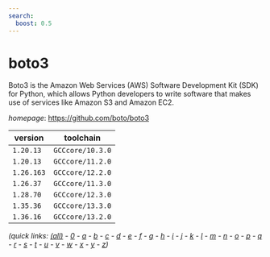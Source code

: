 ```yaml
---
search:
  boost: 0.5
---
```

# boto3

Boto3 is the Amazon Web Services (AWS) Software Development Kit (SDK) for Python, which allows Python developers to write software that makes use of services like Amazon S3 and Amazon EC2.

*homepage*: <https://github.com/boto/boto3>

version | toolchain
--------|----------
``1.20.13`` | ``GCCcore/10.3.0``
``1.20.13`` | ``GCCcore/11.2.0``
``1.26.163`` | ``GCCcore/12.2.0``
``1.26.37`` | ``GCCcore/11.3.0``
``1.28.70`` | ``GCCcore/12.3.0``
``1.35.36`` | ``GCCcore/13.3.0``
``1.36.16`` | ``GCCcore/13.2.0``


*(quick links: [(all)](../index.md) - [0](../0/index.md) - [a](../a/index.md) - [b](../b/index.md) - [c](../c/index.md) - [d](../d/index.md) - [e](../e/index.md) - [f](../f/index.md) - [g](../g/index.md) - [h](../h/index.md) - [i](../i/index.md) - [j](../j/index.md) - [k](../k/index.md) - [l](../l/index.md) - [m](../m/index.md) - [n](../n/index.md) - [o](../o/index.md) - [p](../p/index.md) - [q](../q/index.md) - [r](../r/index.md) - [s](../s/index.md) - [t](../t/index.md) - [u](../u/index.md) - [v](../v/index.md) - [w](../w/index.md) - [x](../x/index.md) - [y](../y/index.md) - [z](../z/index.md))*


